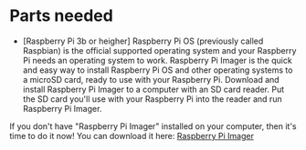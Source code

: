 # Parts needed
- [Raspberry Pi 3b or heigher]
Raspberry Pi OS (previously called Raspbian) is the official supported operating system and your Raspberry Pi needs an operating system to work.
Raspberry Pi Imager is the quick and easy way to install Raspberry Pi OS and other operating systems to a microSD card, ready to use with your Raspberry Pi. 
Download and install Raspberry Pi Imager to a computer with an SD card reader. 
Put the SD card you'll use with your Raspberry Pi into the reader and run Raspberry Pi Imager.

If you don't have "Raspberry Pi Imager" installed on your computer, then it's time to do it now!
You can download it here: <a href="https://www.raspberrypi.com/software/">Raspberry Pi Imager</a>
